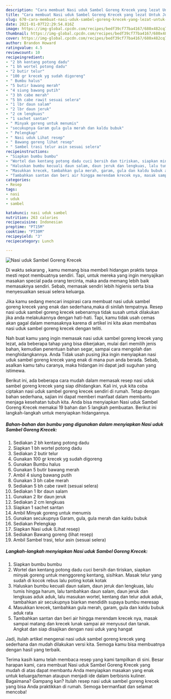 ```yaml
---
description: "Cara membuat Nasi uduk Sambel Goreng Krecek yang lezat Untuk Jualan"
title: "Cara membuat Nasi uduk Sambel Goreng Krecek yang lezat Untuk Jualan"
slug: 670-cara-membuat-nasi-uduk-sambel-goreng-krecek-yang-lezat-untuk-jualan
date: 2021-01-07T22:29:54.816Z
image: https://img-global.cpcdn.com/recipes/bedf39cf77ba4167/680x482cq70/nasi-uduk-sambel-goreng-krecek-foto-resep-utama.jpg
thumbnail: https://img-global.cpcdn.com/recipes/bedf39cf77ba4167/680x482cq70/nasi-uduk-sambel-goreng-krecek-foto-resep-utama.jpg
cover: https://img-global.cpcdn.com/recipes/bedf39cf77ba4167/680x482cq70/nasi-uduk-sambel-goreng-krecek-foto-resep-utama.jpg
author: Brandon Howard
ratingvalue: 4.5
reviewcount: 10
recipeingredient:
- "2 bh kentang potong dadu"
- "1 bh wortel potong dadu"
- "2 butir telur"
- "100 gr krecek yg sudah digoreng"
- " Bumbu halus"
- "5 butir bawang merah"
- "4 siung bawang putih"
- "3 bh cabe merah"
- "5 bh cabe rawit sesuai selera"
- "1 lbr daun salam"
- "2 lbr daun jeruk"
- "2 cm lengkuas"
- "1 sachet santan"
- " Minyak goreng untuk menumis"
- "secukupnya Garam gula gula merah dan kaldu bubuk"
- " Pelengkap"
- " Nasi uduk Lihat resep"
- " Bawang goreng lihat resep"
- " Sambel trasi telur asin sesuai selera"
recipeinstructions:
- "Siapkan bumbu bumbu"
- "Wortel dan kentang potong dadu cuci bersih dan tiriskan, siapkan minyak goreng untuk menggoreng kentang, sisihkan. Masak telur yang sudah di kocok rebus lalu poting kotak kotak"
- "Haluskan bumbu kecuali daun salam, daun jeruk dan lengkuas, lalu tumis hingga harum, lalu tambahkan daun salam, daun jeruk dan lengkuas aduk aduk, lalu masukan wortel, kentang dan telur aduk aduk, tambahkan air secukupnya biarkan mendidih supaya bumbu meresap"
- "Masukkan krecek, tambahkan gula merah, garam, gula dan kaldu bubuk aduk rata"
- "Tambahkan santan dan beri air hingga merendam krecek nya, masak sampai matang dan krecek lunak sampai air menyusut dan tanak. Angkat dan siap disajikan dengan nasi uduk yang hangat"
categories:
- Resep
tags:
- nasi
- uduk
- sambel

katakunci: nasi uduk sambel 
nutrition: 263 calories
recipecuisine: Indonesian
preptime: "PT15M"
cooktime: "PT30M"
recipeyield: "3"
recipecategory: Lunch

---
```



![Nasi uduk Sambel Goreng Krecek](https://img-global.cpcdn.com/recipes/bedf39cf77ba4167/680x482cq70/nasi-uduk-sambel-goreng-krecek-foto-resep-utama.jpg)

Di waktu  sekarang , kamu memang bisa membeli hidangan praktis tanpa mesti repot membuatnya sendiri. Tapi, untuk mereka yang ingin menyajikan masakan special pada orang tercinta, maka anda memang lebih baik memasaknya sendiri. Sebab, memasak sendiri lebih higienis serta bisa menyesuaikan sesuai selera keluarga.

Jika kamu sedang mencari inspirasi cara membuat nasi uduk sambel goreng krecek yang enak dan sederhana,maka di sinilah tempatnya. Resep nasi uduk sambel goreng krecek  sebenarnya tidak susah untuk dilakukan jika anda melakukannya dengan hati-hati. Tapi, kamu tidak usah cemas akan gagal dalam memasaknya 
karena di artikel ini kita akan membahas nasi uduk sambel goreng krecek dengan teliti.  



Nah buat kamu yang ingin memasak nasi uduk sambel goreng krecek yang lezat, ada beberapa tahap yang bisa dikerjakan, mulai dari memilih jenis bahan, kemudian penentuan bahan segar, sampai cara mengolah dan menghidangkannya. Anda Tidak usah pusing jika ingin menyiapkan nasi uduk sambel goreng krecek yang enak di mana pun anda berada. Sebab, asalkan kamu  tahu caranya, maka hidangan ini dapat jadi suguhan yang istimewa.

Berikut ini, ada beberapa cara mudah dalam memasak resep nasi uduk sambel goreng krecek yang siap dihidangkan. Kali ini, yuk kita coba ciptakan nasi uduk sambel goreng krecek sendiri di rumah. Tetap dengan bahan sederhana, sajian ini dapat memberi manfaat dalam membantu menjaga kesehatan tubuh kita. Anda bisa menyiapkan Nasi uduk Sambel Goreng Krecek memakai 19 bahan dan 5 langkah pembuatan. Berikut ini langkah-langkah untuk menyiapkan hidangannya.

<!--inarticleads1-->

##### Bahan-bahan dan bumbu yang digunakan dalam menyiapkan Nasi uduk Sambel Goreng Krecek:

1. Sediakan 2 bh kentang potong dadu
1. Siapkan 1 bh wortel potong dadu
1. Sediakan 2 butir telur
1. Gunakan 100 gr krecek yg sudah digoreng
1. Gunakan  Bumbu halus
1. Gunakan 5 butir bawang merah
1. Ambil 4 siung bawang putih
1. Gunakan 3 bh cabe merah
1. Sediakan 5 bh cabe rawit (sesuai selera)
1. Sediakan 1 lbr daun salam
1. Gunakan 2 lbr daun jeruk
1. Sediakan 2 cm lengkuas
1. Siapkan 1 sachet santan
1. Ambil  Minyak goreng untuk menumis
1. Gunakan secukupnya Garam, gula, gula merah dan kaldu bubuk
1. Sediakan  Pelengkap
1. Siapkan  Nasi uduk (Lihat resep)
1. Sediakan  Bawang goreng (lihat resep)
1. Ambil  Sambel trasi, telur asin (sesuai selera)




<!--inarticleads2-->

##### Langkah-langkah menyiapkan Nasi uduk Sambel Goreng Krecek:

1. Siapkan bumbu bumbu
1. Wortel dan kentang potong dadu cuci bersih dan tiriskan, siapkan minyak goreng untuk menggoreng kentang, sisihkan. Masak telur yang sudah di kocok rebus lalu poting kotak kotak
1. Haluskan bumbu kecuali daun salam, daun jeruk dan lengkuas, lalu tumis hingga harum, lalu tambahkan daun salam, daun jeruk dan lengkuas aduk aduk, lalu masukan wortel, kentang dan telur aduk aduk, tambahkan air secukupnya biarkan mendidih supaya bumbu meresap
1. Masukkan krecek, tambahkan gula merah, garam, gula dan kaldu bubuk aduk rata
1. Tambahkan santan dan beri air hingga merendam krecek nya, masak sampai matang dan krecek lunak sampai air menyusut dan tanak. Angkat dan siap disajikan dengan nasi uduk yang hangat




Jadi, itulah artikel mengenai  nasi uduk sambel goreng krecek  yang sederhana dan mudah dilakukan versi kita. Semoga kamu bisa membuatnya dengan hasil yang terbaik. 

Terima kasih kamu telah membaca resep yang kami tampilkan di sini. Besar harapan kami, cara membuat  Nasi uduk Sambel Goreng Krecek yang mudah di atas dapat membantu Anda menyiapkan masakan yang enak untuk keluarga/teman ataupun menjadi ide dalam berbisnis kuliner. Bagaimana? Gampang kan? Itulah resep nasi uduk sambel goreng krecek yang bisa Anda praktikkan di rumah. Semoga bermanfaat dan selamat mencoba!

